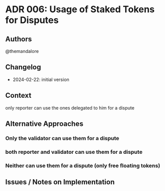 # ADR 006: Usage of Staked Tokens for Disputes

## Authors

@themandalore

## Changelog

- 2024-02-22: initial version

## Context

only reporter can use the ones delegated to him for a dispute


## Alternative Approaches

### Only the validator can use them for a dispute

### both reporter and validator can use them for a dispute

### Neither can use them for a dispute (only free floating tokens)


## Issues / Notes on Implementation

